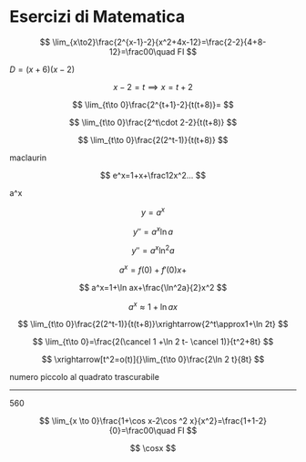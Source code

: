 # Esercizi di Matematica

$$
\lim_{x\to2}\frac{2^{x-1}-2}{x^2+4x-12}=\frac{2-2}{4+8-12}=\frac00\quad FI
$$

$D=(x+6)(x-2)$

$$
x-2=t\implies x=t+2
$$


$$
\lim_{t\to 0}\frac{2^{t+1}-2}{t(t+8)}=
$$

$$
\lim_{t\to 0}\frac{2^t\cdot 2-2}{t(t+8)}
$$

$$
\lim_{t\to 0}\frac{2(2^t-1)}{t(t+8)}
$$

maclaurin


$$
e^x=1+x+\frac12x^2...
$$


a^x


$$
y=a^x
$$


$$
y''=a^x\ln a
$$

$$
y''=a^x\ln^2a
$$


$$
a^x=f(0)+f'(0)x+
$$


$$
a^x=1+\ln ax+\frac{\ln^2a}{2}x^2
$$

$$
a^x\approx1+\ln ax
$$



$$
\lim_{t\to 0}\frac{2(2^t-1)}{t(t+8)}\xrightarrow{2^t\approx1+\ln 2t}
$$

$$
\lim_{t\to 0}=\frac{2(\cancel 1 +\ln 2 t- \cancel 1)}{t^2+8t}
$$


$$
\xrightarrow[t^2=o(t)]{}\lim_{t\to 0}\frac{2\ln 2 t}{8t}
$$


numero piccolo al quadrato trascurabile



-----
560

$$
\lim_{x \to 0}\frac{1+\cos x-2\cos ^2 x}{x^2}=\frac{1+1-2}{0}=\frac00\quad FI
$$

$$
\cosx
$$
<!--stackedit_data:
eyJoaXN0b3J5IjpbMTk1NzYyNjI0MywtNzcxMTc5MzY1XX0=
-->